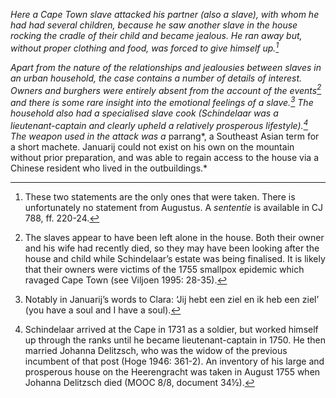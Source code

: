 *Here a Cape Town slave attacked his partner (also a slave), with whom he had had several children, because he saw another slave in the house rocking the cradle of their child and became jealous. He ran away but, without proper clothing and food, was forced to give himself up.[^1]*

*Apart from the nature of the relationships and jealousies between slaves in an urban household, the case contains a number of details of interest. Owners and burghers were entirely absent from the account of the events[^2] and there is some rare insight into the emotional feelings of a slave.[^3] The household also had a specialised slave cook (Schindelaar was a lieutenant-captain and clearly upheld a relatively prosperous lifestyle).[^4] The weapon used in the attack was a* parrang*, a Southeast Asian term for a short machete. Januarij could not exist on his own on the mountain without prior preparation, and was able to regain access to the house via a Chinese resident who lived in the outbuildings.*

[^1]: These two statements are the only ones that were taken. There is unfortunately no statement from Augustus. A *sententie* is available in CJ 788, ff. 220-24.

[^2]: The slaves appear to have been left alone in the house. Both their owner and his wife had recently died, so they may have been looking after the house and child while Schindelaar’s estate was being finalised. It is likely that their owners were victims of the 1755 smallpox epidemic which ravaged Cape Town (see Viljoen 1995: 28-35).

[^3]: Notably in Januarij’s words to Clara: ‘Jij hebt een ziel en ik heb een ziel’ (you have a soul and I have a soul).

[^4]: Schindelaar arrived at the Cape in 1731 as a soldier, but worked himself up through the ranks until he became lieutenant-captain in 1750. He then married Johanna Delitzsch, who was the widow of the previous incumbent of that post (Hoge 1946: 361-2). An inventory of his large and prosperous house on the Heerengracht was taken in August 1755 when Johanna Delitzsch died (MOOC 8/8, document 34½).